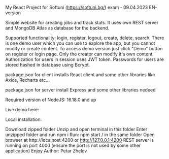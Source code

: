 My React Project for Softuni (https://softuni.bg/) exam - 09.04.2023
EN-version

Simple website for creating jobs and track stats.
It uses own REST server and MongoDB Atlas as database for the backend.

Supported functionality: login, register, logout, create, delete, search. There is one demo user which you can use to explore the app, but you cannot modify or create content. To access demo version just click "Demo" button on register or login page. Only the creator can modify it's own content. Authorization for users in session uses JWT token. Passwords for users are stored hashed in database using Bcrypt.

package.json for client installs React client and some other libraries like Axios, Recharts etc...

package.json for server install Express and some other libraries nedeed

Required version of NodeJS: 16.18.0 and up

Live demo here:

Local installation:

Download zipped folder
Unzip and open terminal in this folder
Enter unzipped folder and run npm i
Run: npm start / in the same folder
Open browser at http://localhost:4200 or http://127.0.0.1:4200
REST server is running on port 4000 (ensure the port is not used by some other application)
Enjoy
Author: Petar Zhelev
